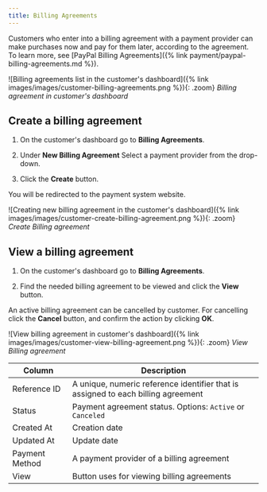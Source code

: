 ```yaml
---
title: Billing Agreements
---
```


Customers who enter into a billing agreement with a payment provider can make purchases now and pay for them later, according to the agreement. To learn more, see [PayPal Billing Agreements]({% link payment/paypal-billing-agreements.md %}).

![Billing agreements list in the customer's dashboard]({% link images/images/customer-billing-agreements.png %}){: .zoom}
_Billing agreement in customer's dashboard_

## Create a billing agreement

1. On the customer's dashboard go to **Billing Agreements**. 

1. Under **New Billing Agreement** Select a payment provider from the drop-down.

1. Click the **Create** button.

You will be redirected to the payment system website.

![Creating new billing agreement in the customer's dashboard]({% link images/images/customer-create-billing-agreement.png %}){: .zoom}
_Create Billing agreement_

## View a billing agreement

1. On the customer's dashboard go to **Billing Agreements**.

1. Find the needed billing agreement to be viewed and click the **View** button.

An active billing agreement can be cancelled by customer. For cancelling click the **Cancel** button, and confirm the action by clicking **OK**.

![View billing agreement in customer's dashboard]({% link images/images/customer-view-billing-agreement.png %}){: .zoom}
_View Billing agreement_

|Column|Description|
|--- |--- |
|Reference ID|A unique, numeric reference identifier that is assigned to each billing agreement|
|Status|Payment agreement status. Options: `Active` or `Canceled`|
|Created At|Creation date|
|Updated At|Update date|
|Payment Method|A payment provider of a billing agreement|
|View|Button uses for viewing billing agreements|
